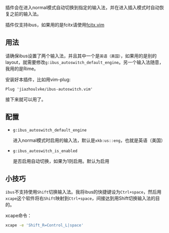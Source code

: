 插件会在进入normal模式自动切换到指定的输入法，并在进入插入模式时自动恢复之前的输入法。

插件仅支持ibus，如果用的是fcitx请使用[fcitx.vim](https://github.com/lilydjwg/fcitx.vim)

## 用法

请确保ibus设置了两个输入法，并且其中一个是`英语（美国）`，如果用的是别的layout，就需要修改`g:ibus_autoswitch_default_engine`。另一个输入法随意，我用的是Rime。

安装好本插件，比如用vim-plug:

```vim
Plug 'jiazhoulvke/ibus-autoswitch.vim'
```

接下来就可以用了。

## 配置

- `g:ibus_autoswitch_default_engine`  

  进入normal模式时启用的输入法，默认是`xkb:us::eng`，也就是英语（美国）

- `g:ibus_autoswitch_is_enabled`

  是否启用自动切换，如果为1则启用。默认为启用


## 小技巧
`ibus`不支持使用`Shift`切换输入法。我将ibus的快捷键设为`Ctrl+space`，然后用`xcape`这个软件将右`Shift`映射到`Ctrl+space`，间接达到用Shift切换输入法的目的。

xcape命令：

```bash
xcape -e 'Shift_R=Control_L|space'
```
